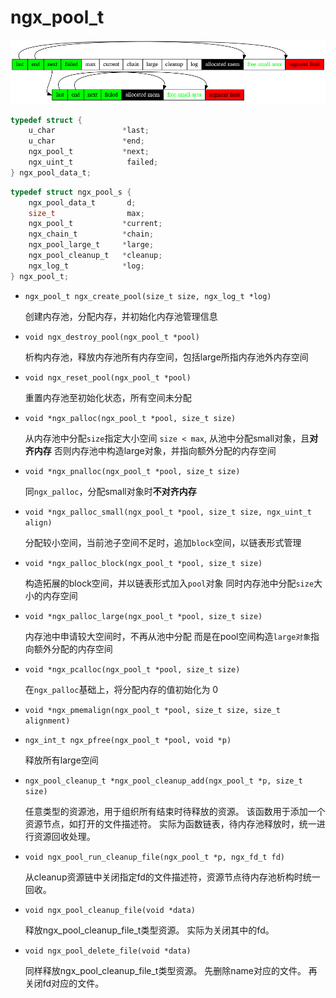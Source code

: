 # ngx_pool_t

![ngx_pool_t](../png/ngx_pool.png)

```c
typedef struct {
    u_char               *last;
    u_char               *end;
    ngx_pool_t           *next;
    ngx_uint_t            failed;
} ngx_pool_data_t;
```

```c
typedef struct ngx_pool_s {
    ngx_pool_data_t       d;
    size_t                max;
    ngx_pool_t           *current;
    ngx_chain_t          *chain;
    ngx_pool_large_t     *large;
    ngx_pool_cleanup_t   *cleanup;
    ngx_log_t            *log;
} ngx_pool_t;
```

- `ngx_pool_t ngx_create_pool(size_t size, ngx_log_t *log)`

    创建内存池，分配内存，并初始化内存池管理信息

- `void ngx_destroy_pool(ngx_pool_t *pool)`

    析构内存池，释放内存池所有内存空间，包括large所指内存池外内存空间

- `void ngx_reset_pool(ngx_pool_t *pool)`

    重置内存池至初始化状态，所有空间未分配

- `void *ngx_palloc(ngx_pool_t *pool, size_t size)`

    从内存池中分配`size`指定大小空间
    `size < max`, 从池中分配small对象，且**对齐内存**
    否则内存池中构造large对象，并指向额外分配的内存空间

- `void *ngx_pnalloc(ngx_pool_t *pool, size_t size)`

    同`ngx_palloc`，分配small对象时**不对齐内存**

- `void *ngx_palloc_small(ngx_pool_t *pool, size_t size, ngx_uint_t align)`

    分配较小空间，当前池子空间不足时，追加`block`空间，以链表形式管理

- `void *ngx_palloc_block(ngx_pool_t *pool, size_t size)`

    构造拓展的block空间，并以链表形式加入`pool`对象
    同时内存池中分配`size`大小的内存空间

- `void *ngx_palloc_large(ngx_pool_t *pool, size_t size)`

    内存池中申请较大空间时，不再从池中分配
    而是在pool空间构造`large对象`指向额外分配的内存空间

- `void *ngx_pcalloc(ngx_pool_t *pool, size_t size)`

    在`ngx_palloc`基础上，将分配内存的值初始化为 0

- `void *ngx_pmemalign(ngx_pool_t *pool, size_t size, size_t alignment)`

- `ngx_int_t ngx_pfree(ngx_pool_t *pool, void *p)`

    释放所有large空间

- `ngx_pool_cleanup_t *ngx_pool_cleanup_add(ngx_pool_t *p, size_t size)`

    任意类型的资源池，用于组织所有结束时待释放的资源。
    该函数用于添加一个资源节点，如打开的文件描述符。
    实际为函数链表，待内存池释放时，统一进行资源回收处理。

- `void ngx_pool_run_cleanup_file(ngx_pool_t *p, ngx_fd_t fd)`

    从cleanup资源链中关闭指定fd的文件描述符，资源节点待内存池析构时统一回收。

- `void ngx_pool_cleanup_file(void *data)`

    释放ngx_pool_cleanup_file_t类型资源。
    实际为关闭其中的fd。

- `void ngx_pool_delete_file(void *data)`

    同样释放ngx_pool_cleanup_file_t类型资源。
    先删除name对应的文件。
    再关闭fd对应的文件。

